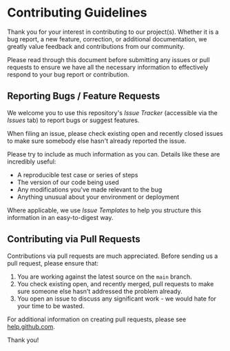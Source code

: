 # Contributing Guidelines

Thank you for your interest in contributing to our project(s). Whether it is a bug report, a new feature, correction, or additional documentation, we greatly value feedback and contributions from our community.

Please read through this document before submitting any issues or pull requests to ensure we have all the necessary information to effectively respond to your bug report or contribution.

## Reporting Bugs / Feature Requests

We welcome you to use this repository's _Issue Tracker_ (accessible via the _Issues_ tab) to report bugs or suggest features.

When filing an issue, please check existing open and recently closed issues to make sure somebody else hasn't already reported the issue.

Please try to include as much information as you can. Details like these are incredibly useful:

* A reproducible test case or series of steps
* The version of our code being used
* Any modifications you've made relevant to the bug
* Anything unusual about your environment or deployment

Where applicable, we use _Issue Templates_ to help you structure this information in an easy-to-digest way.

## Contributing via Pull Requests

Contributions via pull requests are much appreciated. Before sending us a pull request, please ensure that:

1. You are working against the latest source on the `main` branch.
2. You check existing open, and recently merged, pull requests to make sure someone else hasn't addressed the problem already.
3. You open an issue to discuss any significant work - we would hate for your time to be wasted.

For additional information on creating pull requests, please see [help.github.com](https://help.github.com/articles/creating-a-pull-request/).

Thank you!
